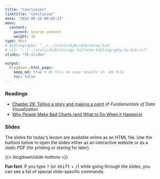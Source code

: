 ```yaml
---
title: "Conclusion"
linktitle: "Conclusion"
date: "2022-05-10 09:08:23"
menu:
  content:
    parent: Course content
    weight: 15
type: docs
# bibliography: "../../static/bib/references.bib"
# csl: "../../static/bib/chicago-fullnote-bibliography-no-bib.csl"
slides: "15-slides"

output:
  blogdown::html_page:
    keep_md: true # do this to save results in .md file
    toc: false
---
```


### Readings
- <i class="fas fa-book"></i> [Chapter 29: Telling a story and making a point](https://clauswilke.com/dataviz/telling-a-story.html) of *Fundamentals of Data Visualization*
- <i class="fas fa-external-link-square-alt"></i> [Why People Make Bad Charts (and What to Do When it Happens)](https://flowingdata.com/2018/06/28/why-people-make-bad-charts-and-what-to-do-when-it-happens/)


<!-- ### Guiding questions -->
<!-- - When is web scraping useful? -->
<!-- - What is html? -->
<!-- - What is the difference between client-side and server-side web scraping? -->


### Slides

The slides for today's lesson are available online as an HTML file. Use the buttons below to open the slides either as an interactive website or as a static PDF (for printing or storing for later).

{{< blogdown/slide-buttons >}}

**Fun fact**: If you type <kbd>?</kbd> (or <kbd>shift</kbd> + <kbd>/</kbd>) while going through the slides, you can see a list of special slide-specific commands.

